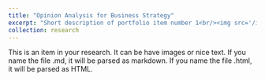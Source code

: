 ```yaml
---
title: "Opinion Analysis for Business Strategy"
excerpt: "Short description of portfolio item number 1<br/><img src='/images/r2.png' width='400' height='240'>"
collection: research
---
```


This is an item in your research. It can be have images or nice text. If you name the file .md, it will be parsed as markdown. If you name the file .html, it will be parsed as HTML. 
